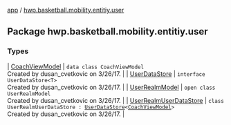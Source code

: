 [app](../index.md) / [hwp.basketball.mobility.entitiy.user](.)

## Package hwp.basketball.mobility.entitiy.user

### Types

| [CoachViewModel](-coach-view-model/index.md) | `data class CoachViewModel`<br>Created by dusan_cvetkovic on 3/26/17. |
| [UserDataStore](-user-data-store/index.md) | `interface UserDataStore<T>`<br>Created by dusan_cvetkovic on 3/26/17. |
| [UserRealmModel](-user-realm-model/index.md) | `open class UserRealmModel`<br>Created by dusan_cvetkovic on 3/26/17. |
| [UserRealmUserDataStore](-user-realm-user-data-store/index.md) | `class UserRealmUserDataStore : `[`UserDataStore`](-user-data-store/index.md)`<`[`CoachViewModel`](-coach-view-model/index.md)`>`<br>Created by dusan_cvetkovic on 3/26/17. |

